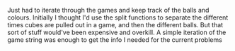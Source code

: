 Just had to iterate through the games and keep track of the balls and colours. Initially I thought I'd use the split functions to separate the different times cubes are pulled out in a game, and then the different balls. But that sort of stuff would've been expensive and overkill. A simple iteration of the game string was enough to get the info I needed for the current problems